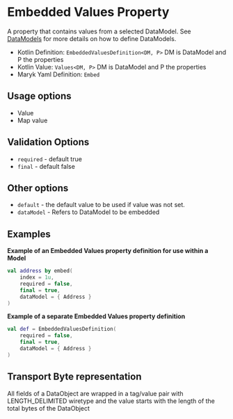 # Embedded Values Property
A property that contains values from a selected DataModel. See
[DataModels](../../datamodel.md) for more details on how to define DataModels.

- Kotlin Definition: `EmbeddedValuesDefinition<DM, P>` DM is DataModel and P the properties
- Kotlin Value: `Values<DM, P>` DM is DataModel and P the properties 
- Maryk Yaml Definition: `Embed`

## Usage options
- Value
- Map value

## Validation Options
- `required` - default true
- `final` - default false

## Other options
- `default` - the default value to be used if value was not set.
- `dataModel` - Refers to DataModel to be embedded

## Examples

**Example of an Embedded Values property definition for use within a Model**
```kotlin
val address by embed(
    index = 1u,
    required = false,
    final = true,
    dataModel = { Address }
)
```

**Example of a separate Embedded Values property definition**
```kotlin
val def = EmbeddedValuesDefinition(
    required = false,
    final = true,
    dataModel = { Address }
)
```

## Transport Byte representation
All fields of a DataObject are wrapped in a tag/value pair with LENGTH_DELIMITED
wiretype and the value starts with the length of the total bytes of the DataObject
